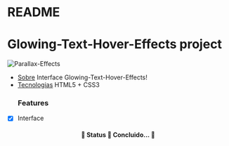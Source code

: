 # README

<h1>Glowing-Text-Hover-Effects project</h1>

![Parallax-Effects](https://media.giphy.com/media/yGfOnLI3Mq090hrZBr/giphy.gif)

<!--ts-->
   * [Sobre](#Sobre)
     Interface Glowing-Text-Hover-Effects!
   * [Tecnologias](#tecnologias)
     HTML5 + CSS3 
     ### Features

- [x] Interface

<h4 align="center"> 
	🚧  Status 🚀 Concluido...  🚧
</h4>
